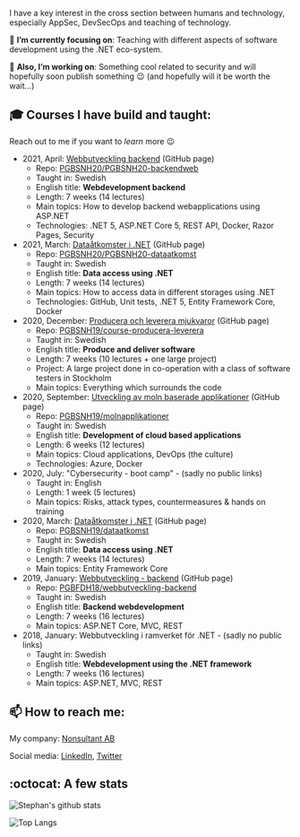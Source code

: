 I have a key interest in the cross section between humans and technology, especially AppSec, DevSecOps and teaching of technology.

🎯 **I’m currently focusing on**: Teaching with different aspects of software development using the .NET eco-system.

🔭 **Also, I’m working on**: Something cool related to security and will hopefully soon publish something 😉 (and hopefully will it be worth the wait...)

## :mortar_board: Courses I have build and taught:

Reach out to me if you want to *learn* more :wink:


- 2021, April: [Webbutveckling backend](https://pgbsnh20.github.io/PGBSNH20-backendweb) (GitHub page)
  - Repo: [PGBSNH20/PGBSNH20-backendweb](https://github.com/PGBSNH20/PGBSNH20-backendweb)
  - Taught in: Swedish
  - English title: **Webdevelopment backend**
  - Length: 7 weeks (14 lectures)
  - Main topics: How to develop backend webapplications using ASP.NET
  - Technologies: .NET 5, ASP.NET Core 5, REST API, Docker, Razor Pages, Security
- 2021, March: [Dataåtkomster i .NET](https://pgbsnh20.github.io/PGBSNH20-dataatkomst/) (GitHub page)
  - Repo: [PGBSNH20/PGBSNH20-dataatkomst](https://github.com/PGBSNH20/PGBSNH20-dataatkomst)
  - Taught in: Swedish
  - English title: **Data access using .NET**
  - Length: 7 weeks (14 lectures)
  - Main topics: How to access data in different storages using .NET
  - Technologies: GitHub, Unit tests, .NET 5, Entity Framework Core, Docker
- 2020, December: [Producera och leverera mjukvaror](https://pgbsnh19.github.io/course-producera-leverera) (GitHub page)
  - Repo: [PGBSNH19/course-producera-leverera](https://github.com/PGBSNH19/course-producera-leverera)
  - Taught in: Swedish
  - English title: **Produce and deliver software**
  - Length: 7 weeks (10 lectures + one large project)
  - Project: A large project done in co-operation with a class of software testers in Stockholm
  - Main topics: Everything which surrounds the code
- 2020, September: [Utveckling av moln baserade applikationer](https://pgbsnh19.github.io/molnapplikationer/) (GitHub page)
  - Repo: [PGBSNH19/molnapplikationer](https://github.com/PGBSNH19/molnapplikationer)
  - Taught in: Swedish
  - English title: **Development of cloud based applications**
  - Length: 6 weeks (12 lectures)
  - Main topics: Cloud applications, DevOps (the culture)
  - Technologies: Azure, Docker
- 2020, July: "Cybersecurity - boot camp" - (sadly no public links)
  - Taught in: English
  - Length: 1 week (5 lectures)
  - Main topics: Risks, attack types, countermeasures & hands on training
- 2020, March: [Dataåtkomster i .NET](https://pgbsnh19.github.io/dataatkomst/) (GitHub page)
  - Repo: [PGBSNH19/dataatkomst](https://github.com/PGBSNH19/dataatkomst)
  - Taught in: Swedish
  - English title: **Data access using .NET**
  - Length: 7 weeks (14 lectures)
  - Main topics: Entity Framework Core
- 2019, January: [Webbutveckling - backend](https://pgbfdh18.github.io/webbutveckling-backend/) (GitHub page)
  - Repo: [PGBFDH18/webbutveckling-backend](https://github.com/PGBFDH18/webbutveckling-backend)
  - Taught in: Swedish
  - English title: **Backend webdevelopment**
  - Length: 7 weeks (16 lectures)
  - Main topics: ASP.NET Core, MVC, REST
- 2018, January: Webbutveckling i ramverket för .NET - (sadly no public links)
  - Taught in: Swedish
  - English title: **Webdevelopment using the .NET framework**
  - Length: 7 weeks (16 lectures)
  - Main topics: ASP.NET, MVC, REST

## :mailbox: How to reach me:

My company: [Nonsultant AB](https://nonsultant.com)

Social media: [LinkedIn](https://www.linkedin.com/in/skjohansen/), [Twitter](https://twitter.com/skjohansen)

## :octocat: A few stats
![Stephan's github stats](https://github-readme-stats.vercel.app/api?username=skjohansen)

![Top Langs](https://github-readme-stats.vercel.app/api/top-langs/?username=skjohansen&layout=compact)

<!--
**skjohansen/skjohansen** is a ✨ _special_ ✨ repository because its `README.md` (this file) appears on your GitHub profile.

Here are some ideas to get you started:

- 🔭 I’m currently working on ...
- 🌱 I’m currently learning ...
- 👯 I’m looking to collaborate on ...
- 🤔 I’m looking for help with ...
- 💬 Ask me about ...
- 📫 How to reach me: ...
- 😄 Pronouns: ...
- ⚡ Fun fact: ...
-->

